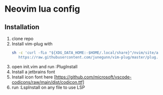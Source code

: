 # Neovim lua config

## Installation
1. clone repo
2. Install vim-plug with 
    ```sh
    sh -c 'curl -fLo "${XDG_DATA_HOME:-$HOME/.local/share}"/nvim/site/autoload/plug.vim --create-dirs \
       https://raw.githubusercontent.com/junegunn/vim-plug/master/plug.vim'

    ```
3. open init.vim and run :PlugInstall
4. Install a jetbrains font
5. Install icon font here [https://github.com/microsoft/vscode-codicons/raw/main/dist/codicon.ttf]
6. run :LspInstall on any file to use LSP
    
